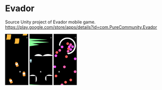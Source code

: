 # Evador
Source Unity project of Evador mobile game. https://play.google.com/store/apps/details?id=com.PureCommunity.Evador

<img src="https://github.com/MassterMax/Evador/blob/master/1.jpg?raw=true" width="15%"></img> <img src="https://github.com/MassterMax/Evador/blob/master/2.jpg?raw=true" width="15%"></img> <img src="https://github.com/MassterMax/Evador/blob/master/3.jpg?raw=true" width="15%"></img> 
